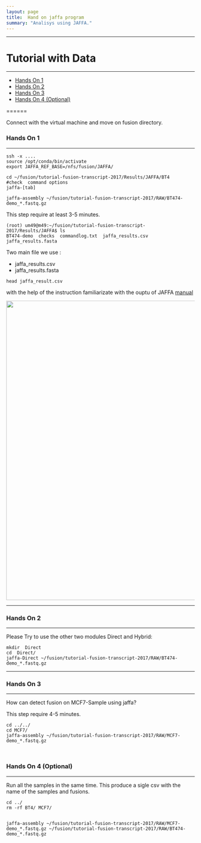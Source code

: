 ```yaml
---
layout: page
title:  Hand on jaffa program
summary: "Analisys using JAFFA."
---
```

___

#  Tutorial with Data
---

* [Hands On 1]()
* [Hands On 2]()
* [Hands On 3]()
* [Hands On 4 (Optional)]()

======

Connect with the virtual machine and move on fusion directory.


### Hands On 1
---
```
ssh -x ....
source /opt/conda/bin/activate
export JAFFA_REF_BASE=/nfs/fusion/JAFFA/

cd ~/fusion/tutorial-fusion-transcript-2017/Results/JAFFA/BT4
#check  command options
jaffa-[tab]
  
jaffa-assembly ~/fusion/tutorial-fusion-transcript-2017/RAW/BT474-demo_*.fastq.gz 

```


This step require at least 3-5  minutes. 
```(bash)
(root) um49@m49:~/fusion/tutorial-fusion-transcript-2017/Results/JAFFA$ ls
BT474-demo  checks  commandlog.txt  jaffa_results.csv  jaffa_results.fasta
```
Two main file we use :
 * jaffa_results.csv 
 * jaffa_results.fasta


```
head jaffa_result.csv

```
with the help of the instruction familiarizate with the ouptu of JAFFA [manual](https://github.com/Oshlack/JAFFA/wiki/OutputDescription)

<img src="{{site.url}}/images/jaffa_results.png" width="800">


---

### Hands On 2
---
Please Try to use the other two modules Direct and Hybrid:


```
mkdir  Direct
cd  Direct/
jaffa-Direct ~/fusion/tutorial-fusion-transcript-2017/RAW/BT474-demo_*.fastq.gz 

```
---

### Hands On 3
---

How can  detect fusion on MCF7-Sample using jaffa?

This step require 4-5  minutes. 


```
cd ../../
cd MCF7/
jaffa-assembly ~/fusion/tutorial-fusion-transcript-2017/RAW/MCF7-demo_*.fastq.gz



```



### Hands On 4 (Optional)
---
 Run all the samples in the same time. This produce a sigle  csv with the name of the samples and fusions.



```
cd ../
rm -rf BT4/ MCF7/


jaffa-assembly ~/fusion/tutorial-fusion-transcript-2017/RAW/MCF7-demo_*.fastq.gz ~/fusion/tutorial-fusion-transcript-2017/RAW/BT474-demo_*.fastq.gz



```
